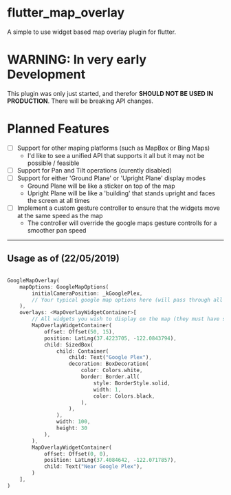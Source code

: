 # flutter_map_overlay
A simple to use widget based map overlay plugin for flutter.

# WARNING: In very early Development
This plugin was only just started, and therefor **SHOULD NOT BE USED IN PRODUCTION**. 
There will be breaking API changes.


# Planned Features
 - [ ] Support for other maping platforms (such as MapBox or Bing Maps)
	- I'd like to see a unified API that supports it all but it may not be possible / feasible
 - [ ] Support for Pan and Tilt operations (curently disabled)
 - [ ] Support for either 'Ground Plane' or 'Upright Plane' display modes 
	- Ground Plane will be like a sticker on top of the map
	- Upright Plane will be like a 'building' that stands upright and faces the screen at all times
 - [ ] Implement a custom gesture controller to ensure that the widgets move at the same speed as the map
	- The controller will override the google maps gesture controlls for a smoother pan speed

---

## Usage as of (22/05/2019)
```dart

GoogleMapOverlay(
	mapOptions: GoogleMapOptions(
		initialCameraPosition: _kGooglePlex,
		// Your typical google map options here (will pass through all events - even if used)
	), 
	overlays: <MapOverlayWidgetContainer>[
		// All widgets you wish to display on the map (they must have some form of default size)
		MapOverlayWidgetContainer(
			offset: Offset(50, 15),
			position: LatLng(37.4223705, -122.0843794),
			child: SizedBox(
				child: Container(
				    child: Text("Google Plex"),
				    decoration: BoxDecoration(
					    color: Colors.white,
					    border: Border.all(
						    style: BorderStyle.solid,
							width: 1,
							color: Colors.black,
					    ),
					),
				),
				width: 100,
				height: 30
			),
		),
		MapOverlayWidgetContainer(
			offset: Offset(0, 0),
			position: LatLng(37.4084642, -122.0717857),
			child: Text("Near Google Plex"),
		)
	],
)

```
